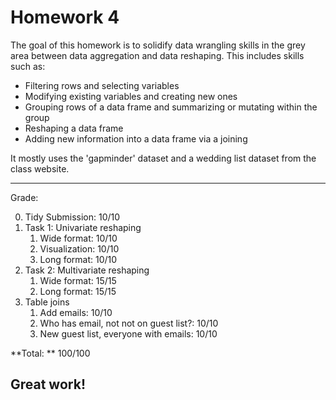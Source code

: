 # Homework 4
The goal of this homework is to solidify data wrangling skills in the grey area between data aggregation and data reshaping. This includes skills such as:
* Filtering rows and selecting variables
* Modifying existing variables and creating new ones
* Grouping rows of a data frame and summarizing or mutating within the group
* Reshaping a data frame
* Adding new information into a data frame via a joining

It mostly uses the 'gapminder' dataset and a wedding list dataset from the class website.

---
Grade:

0. Tidy Submission: 10/10
1. Task 1: Univariate reshaping
   1. Wide format: 10/10
   2. Visualization: 10/10
   3. Long format: 10/10
2. Task 2: Multivariate reshaping
   1. Wide format: 15/15
   3. Long format: 15/15
3. Table joins
   1. Add emails: 10/10
   2. Who has email, not not on guest list?: 10/10
   3. New guest list, everyone with emails: 10/10
   
**Total: ** 100/100

Great work!
---
